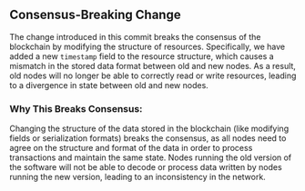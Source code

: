 ## Consensus-Breaking Change

The change introduced in this commit breaks the consensus of the blockchain by modifying the structure of resources. Specifically, we have added a new `timestamp` field to the resource structure, which causes a mismatch in the stored data format between old and new nodes. As a result, old nodes will no longer be able to correctly read or write resources, leading to a divergence in state between old and new nodes.

### Why This Breaks Consensus:
Changing the structure of the data stored in the blockchain (like modifying fields or serialization formats) breaks the consensus, as all nodes need to agree on the structure and format of the data in order to process transactions and maintain the same state. Nodes running the old version of the software will not be able to decode or process data written by nodes running the new version, leading to an inconsistency in the network.
